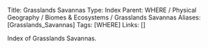 Title: Grasslands Savannas
Type: Index
Parent: WHERE / Physical Geography / Biomes & Ecosystems / Grasslands Savannas
Aliases: [Grasslands_Savannas]
Tags: [WHERE]
Links: []

Index of Grasslands Savannas.
